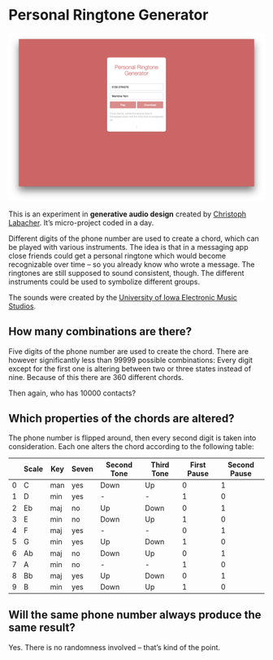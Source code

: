 # Personal Ringtone Generator

![](screenshot.png)

This is an experiment in **generative audio design** created by [Christoph Labacher](http://www.christophlabacher.com). It’s micro-project coded in a day.

Different digits of the phone number are used to create a chord, which can be played with various instruments. The idea is that in a messaging app close friends could get a personal ringtone which would become recognizable over time – so you already know who wrote a message. The ringtones are still supposed to sound consistent, though. The different instruments could be used to symbolize different groups.

The sounds were created by the [University of Iowa Electronic Music Studios](http://theremin.music.uiowa.edu/index.html).

## How many combinations are there?
Five digits of the phone number are used to create the chord. There are however significantly less than 99999 possible combinations: Every digit except for the first one is altering between two or three states instead of nine. Because of this there are 360 different chords.

Then again, who has 10000 contacts?

## Which properties of the chords are altered?

The phone number is flipped around, then every second digit is taken into consideration. Each one alters the chord according to the following table:

|  | Scale | Key | Seven | Second Tone | Third Tone | First Pause | Second Pause |
| ------ | ------ | ------ | ------ | ------ | ------ | ------ | ------ |
| 0 | C | man | yes | Down | Up | 0 | 1 |
| 1 | D | min | yes | - | - | 1 | 0 |
| 2 | Eb | maj | no | Up | Down | 0 | 1 |
| 3 | E | min | no | Down | Up | 1 | 0 |
| 4 | F | maj | yes | - | - | 0 | 1 |
| 5 | G | min | yes | Up | Down | 1 | 0 |
| 6 | Ab | maj | no | Down | Up | 0 | 1 |
| 7 | A | min | no | - | - | 1 | 0 |
| 8 | Bb | maj | yes | Up | Down | 0 | 1 |
| 9 | B | min | yes | Down | Up | 1 | 0 |

## Will the same phone number always produce the same result?
Yes. There is no randomness involved – that’s kind of the point.